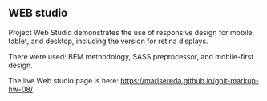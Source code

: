 ## WEB studio

Project Web Studio demonstrates the use of responsive design for mobile, tablet, and desktop, including the version for retina displays.

There were used: BEM methodology, SASS preprocessor, and mobile-first design.

The live Web studio page is here: https://marisereda.github.io/goit-markup-hw-08/
